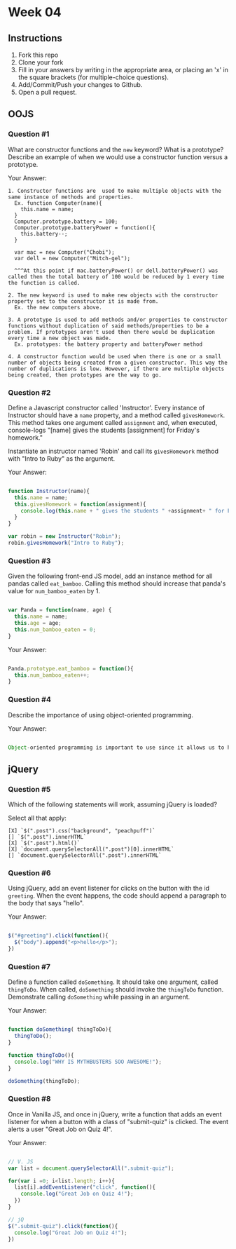 # Week 04

## Instructions

1. Fork this repo
2. Clone your fork
3. Fill in your answers by writing in the appropriate area, or placing an 'x' in
the square brackets (for multiple-choice questions).
4. Add/Commit/Push your changes to Github.
5. Open a pull request.

## OOJS

### Question #1

What are constructor functions and the `new` keyword? What is a prototype? Describe an example of when we would use a constructor function versus a prototype.

Your Answer:
```text
1. Constructor functions are  used to make multiple objects with the same instance of methods and properties.
  Ex. function Computer(name){
    this.name = name;
  }
  Computer.prototype.battery = 100;
  Computer.prototype.batteryPower = function(){
    this.battery--;
  }

  var mac = new Computer("Chobi");
  var dell = new Computer("Mitch-gel");

  ^^^At this point if mac.batteryPower() or dell.batteryPower() was called then the total battery of 100 would be reduced by 1 every time the function is called.

2. The new keyword is used to make new objects with the constructor property set to the constructor it is made from.
  Ex. the new computers above.

3. A prototype is used to add methods and/or properties to constructor functions without duplication of said methods/properties to be a problem. If prototypes aren't used then there would be duplication every time a new object was made.
  Ex. prototypes: the battery property and batteryPower method

4. A constructor function would be used when there is one or a small number of objects being created from a given constructor. This way the number of duplications is low. However, if there are multiple objects being created, then prototypes are the way to go.
```

### Question #2

Define a Javascript constructor called 'Instructor'. Every instance of Instructor should have a `name` property, and a method called `givesHomework`. This method takes one argument called `assignment` and, when executed, console-logs "[name] gives the students [assignment] for Friday's homework."

Instantiate an instructor named 'Robin' and call its `givesHomework` method with "Intro to Ruby" as the argument.

Your Answer:

```js

function Instructor(name){
  this.name = name;
  this.givesHomework = function(assignment){
    console.log(this.name + " gives the students " +assignment+ " for Friday's homework.");
  }
}

var robin = new Instructor("Robin");
robin.givesHomework("Intro to Ruby");
```
### Question #3

Given the following front-end JS model, add an instance method for all pandas called `eat_bamboo`. Calling this method should increase that panda's value for `num_bamboo_eaten` by 1.

```js

var Panda = function(name, age) {
  this.name = name;
  this.age = age;
  this.num_bamboo_eaten = 0;
}
```
Your Answer:
```js

Panda.prototype.eat_bamboo = function(){
  this.num_bamboo_eaten++;
}

```

### Question #4

Describe the importance of using object-oriented programming.

Your Answer:
```js

Object-oriented programming is important to use since it allows us to have less but concise code.

```

## jQuery

### Question #5

Which of the following statements will work, assuming jQuery is loaded?

Select all that apply:
```
[X] `$(".post").css("background", "peachpuff")`
[] `$(".post").innerHTML`
[X] `$(".post").html()`
[X] `document.querySelectorAll(".post")[0].innerHTML`
[] `document.querySelectorAll(".post").innerHTML`
```

### Question #6

Using jQuery, add an event listener for clicks on the button with the id
`greeting`. When the event happens, the code should append a paragraph to the
body that says "hello".

Your Answer:
```js

$("#greeting").click(function(){
  $("body").append("<p>hello</p>");
})

```

### Question #7

Define a function called `doSomething`. It should take one argument, called
`thingToDo`. When called, `doSomething` should invoke the `thingToDo` function. Demonstrate calling `doSomething` while passing in an argument.

Your Answer:
```js

function doSomething( thingToDo){
  thingToDo();
}

function thingToDo(){
  console.log("WHY IS MYTHBUSTERS SOO AWESOME!");
}

doSomething(thingToDo);
```

### Question #8

Once in Vanilla JS, and once in jQuery, write a function that adds an event listener for when a button with a class of "submit-quiz" is clicked. The event alerts a user "Great Job on Quiz 4!".

Your Answer:
```js

// V. JS
var list = document.querySelectorAll(".submit-quiz");

for(var i =0; i<list.length; i++){
  list[i].addEventListener("click", function(){
    console.log("Great Job on Quiz 4!");
  })
}

// jQ
$(".submit-quiz").click(function(){
  console.log("Great Job on Quiz 4!");
})
```
